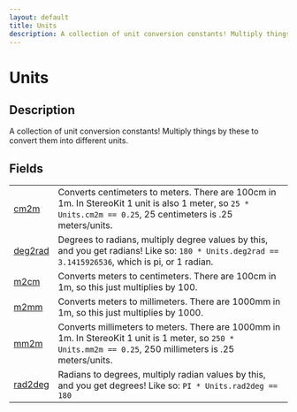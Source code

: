 ```yaml
---
layout: default
title: Units
description: A collection of unit conversion constants! Multiply things by these              to convert them into different units.
---
```

# Units

## Description
A collection of unit conversion constants! Multiply things by these 
            to convert them into different units.


## Fields

|  |  |
|--|--|
|[cm2m](/assets/pages/Reference/Units/cm2m.html)|Converts centimeters to meters. There are 100cm in 1m. In StereoKit              1 unit is also 1 meter, so `25 * Units.cm2m == 0.25`, 25 centimeters is .25              meters/units.|
|[deg2rad](/assets/pages/Reference/Units/deg2rad.html)|Degrees to radians, multiply degree values by this, and you get              radians! Like so: `180 * Units.deg2rad == 3.1415926536`, which is pi,             or 1 radian.|
|[m2cm](/assets/pages/Reference/Units/m2cm.html)|Converts meters to centimeters. There are 100cm in 1m, so this just             multiplies by 100.|
|[m2mm](/assets/pages/Reference/Units/m2mm.html)|Converts meters to millimeters. There are 1000mm in 1m, so this just             multiplies by 1000.|
|[mm2m](/assets/pages/Reference/Units/mm2m.html)|Converts millimeters to meters. There are 1000mm in 1m. In StereoKit              1 unit is 1 meter, so `250 * Units.mm2m == 0.25`, 250 millimeters is .25              meters/units.|
|[rad2deg](/assets/pages/Reference/Units/rad2deg.html)|Radians to degrees, multiply radian values by this, and you get              degrees! Like so: `PI * Units.rad2deg == 180`|



